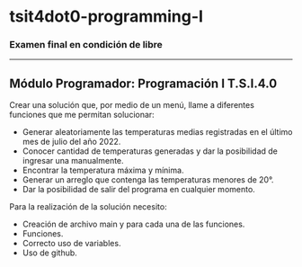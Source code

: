 # tsit4dot0-programming-I

### Examen final en condición de libre

---

## Módulo Programador: Programación I T.S.I.4.0

Crear una solución que, por medio de un menú, llame a diferentes funciones que me permitan solucionar:

- Generar aleatoriamente las temperaturas medias registradas en el último mes de julio del año 2022.
- Conocer cantidad de temperaturas generadas y dar la posibilidad de ingresar una manualmente.
- Encontrar la temperatura máxima y mínima.
- Generar un arreglo que contenga las temperaturas menores de 20°.
- Dar la posibilidad de salir del programa en cualquier momento.

Para la realización de la solución necesito:

- Creación de archivo main y para cada una de las funciones.
- Funciones.
- Correcto uso de variables.
- Uso de github.
